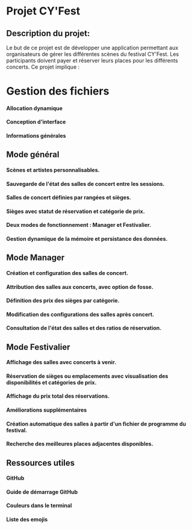 # Projet CY'Fest

## Description du projet:

Le but de ce projet est de développer une application permettant aux organisateurs de gérer les différentes scènes du festival CY'Fest. Les participants doivent payer et réserver leurs places pour les différents concerts. Ce projet implique :

# Gestion des fichiers
#### Allocation dynamique
#### Conception d'interface
#### Informations générales



## Mode général
#### Scènes et artistes personnalisables.
#### Sauvegarde de l'état des salles de concert entre les sessions.
#### Salles de concert définies par rangées et sièges.
#### Sièges avec statut de réservation et catégorie de prix.
#### Deux modes de fonctionnement : Manager et Festivalier.
#### Gestion dynamique de la mémoire et persistance des données.

## Mode Manager
#### Création et configuration des salles de concert.
#### Attribution des salles aux concerts, avec option de fosse.
#### Définition des prix des sièges par catégorie.
#### Modification des configurations des salles après concert.
#### Consultation de l'état des salles et des ratios de réservation.

## Mode Festivalier
#### Affichage des salles avec concerts à venir.
#### Réservation de sièges ou emplacements avec visualisation des disponibilités et catégories de prix.
#### Affichage du prix total des réservations.
#### Améliorations supplémentaires
#### Création automatique des salles à partir d'un fichier de programme du festival.
#### Recherche des meilleures places adjacentes disponibles.

## Ressources utiles

#### GitHub
#### Guide de démarrage GitHub
#### Couleurs dans le terminal
#### Liste des emojis
